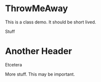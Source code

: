 # ThrowMeAway
This is a class demo. It should be short lived.

Stuff

# Another Header

Etcetera

More stuff. This may be important.
